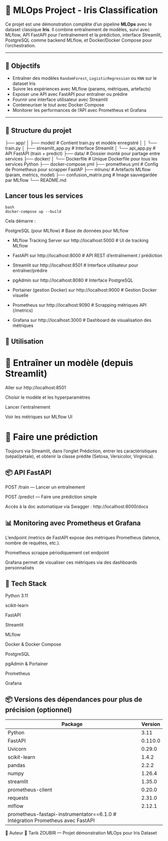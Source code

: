 # 🌸 MLOps Project - Iris Classification

Ce projet est une démonstration complète d’un pipeline **MLOps** avec le dataset classique **Iris**. Il combine entraînement de modèles, suivi avec MLflow, API FastAPI pour l'entraînement et la prédiction, interface Streamlit, PostgreSQL comme backend MLflow, et Docker/Docker Compose pour l’orchestration.

---

## 📌 Objectifs

- Entraîner des modèles `RandomForest`, `LogisticRegression` ou `KNN` sur le dataset Iris
- Suivre les expériences avec MLflow (params, métriques, artefacts)
- Exposer une API avec FastAPI pour entraîner ou prédire
- Fournir une interface utilisateur avec Streamlit
- Conteneuriser le tout avec Docker Compose
- Monitorer les performances de l’API avec Prometheus et Grafana

---

## 🧱 Structure du projet

├── app/
│ ├── model/                # Contient train.py et modèle enregistré
│ │ └── train.py
│ ├── streamlit_app.py      # Interface Streamlit
│ └── api_app.py            # API FastAPI (train + predict)
├── data/                   # Dossier monté pour partage entre services
├── docker/
│ └── Dockerfile            # Unique Dockerfile pour tous les services Python
├── docker-compose.yml
├── prometheus.yml          # Config de Prometheus pour scrapper FastAP
├── mlruns/                 # Artéfacts MLflow (param, metrics, model)
├── confusion_matrix.png    # Image sauvegardée par MLflow
└── README.md

## Lancer tous les services
    bash
    docker-compose up --build
Cela démarre :

PostgreSQL (pour MLflow)                                    # Base de données pour MLflow

- MLflow Tracking Server sur http://localhost:5000          # UI de tracking MLflow

- FastAPI sur http://localhost:8000                         # API REST d’entraînement / prédiction

- Streamlit sur http://localhost:8501                   # Interface utilisateur pour entraîner/prédire

- pgAdmin sur http://localhost:8080                         # Interface PostgreSQL

- Portainer (gestion Docker) sur http://localhost:9000      # Gestion Docker visuelle

- Prometheus sur http://localhost:9090                      # Scrapping métriques API (/metrics)

- Grafana  sur http://localhost:3000                        # Dashboard de visualisation des métriques

## 🚀 Utilisation

# 🔧 Entraîner un modèle (depuis Streamlit)

Aller sur http://localhost:8501

Choisir le modèle et les hyperparamètres

Lancer l'entraînement

Voir les métriques sur MLflow UI

# 🔮 Faire une prédiction
Toujours via Streamlit, dans l’onglet Prédiction, entrer les caractéristiques (sépal/pétale), et obtenir la classe prédite (Setosa, Versicolor, Virginica).

## 📦 API FastAPI

POST /train — Lancer un entraînement

POST /predict — Faire une prédiction simple

Accès à la doc automatique via Swagger : http://localhost:8000/docs

## 📊 Monitoring avec Prometheus et Grafana
L’endpoint /metrics de FastAPI expose des métriques Prometheus (latence, nombre de requêtes, etc.).

Prometheus scrappe périodiquement cet endpoint

Grafana permet de visualiser ces métriques via des dashboards personnalisés

## 🧪 Tech Stack

Python 3.11

scikit-learn

FastAPI

Streamlit

MLflow

Docker & Docker Compose

PostgreSQL

pgAdmin & Portainer

Prometheus

Grafana

## 📦 Versions des dépendances pour plus de précision (optionnel)

| Package             | Version     |
|---------------------|-------------|
| Python              | 3.11        |
| FastAPI             | 0.110.0     |
| Uvicorn             | 0.29.0      |
| scikit-learn        | 1.4.2       |
| pandas              | 2.2.2       |
| numpy               | 1.26.4      |
| streamlit           | 1.35.0      |
| prometheus-client   | 0.20.0      |
| requests            | 2.31.0      |
| mlflow              | 2.12.1      |
|prometheus-fastapi-instrumentator==6.1.0  # Intégration Prometheus avec FastAPI


📌 Auteur
👤 Tarik ZOUBIR — Projet démonstration MLOps pour Iris Dataset



